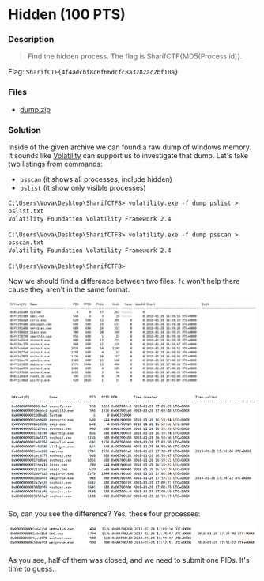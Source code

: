 # Hidden (100 PTS)
### Description
>Find the hidden process.
>The flag is SharifCTF{MD5(Process id)}.

Flag: ```SharifCTF{4f4adcbf8c6f66dcfc8a3282ac2bf10a}```

### Files

- [dump.zip](dump.zip)

### Solution
 
 Inside of the given archive we can found a raw dump of windows memory. It sounds like [Volatility](http://www.volatilityfoundation.org/) can support us to investigate that dump.
 Let's take two listings from commands:
 - ```psscan``` (it shows all processes, include hidden) 
 - ```pslist``` (it show only visible processes)

```
C:\Users\Vova\Desktop\SharifCTF8> volatility.exe -f dump pslist > pslist.txt
Volatility Foundation Volatility Framework 2.4

C:\Users\Vova\Desktop\SharifCTF8> volatility.exe -f dump psscan > psscan.txt
Volatility Foundation Volatility Framework 2.4

C:\Users\Vova\Desktop\SharifCTF8> 
```

Now we should find a difference between two files. ```fc``` won't help there cause they aren't in the same format.

<p><img src='images/pslist.png' /></p>

<p><img src='images/psscan.png' /></p>

So, can you see the difference? Yes, these four processes:

<p><img src='images/difference.png' /></p>

As you see, half of them was closed, and we need to submit one PIDs. It's time to guess..
